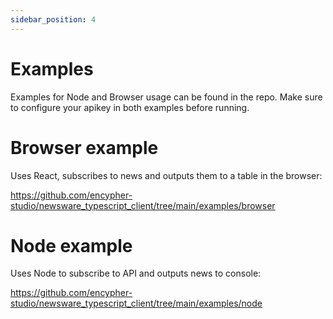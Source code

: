 ```yaml
---
sidebar_position: 4
---
```


# Examples

Examples for Node and Browser usage can be found in the repo. Make sure to configure your apikey in both examples before
running.

# Browser example

Uses React, subscribes to news and outputs them to a table in the browser:

https://github.com/encypher-studio/newsware_typescript_client/tree/main/examples/browser

# Node example

Uses Node to subscribe to API and outputs news to console:

https://github.com/encypher-studio/newsware_typescript_client/tree/main/examples/node